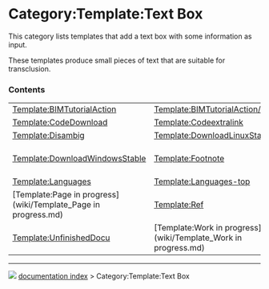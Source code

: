 # Category:Template:Text Box
This category lists templates that add a text box with some information as input.

These templates produce small pieces of text that are suitable for transclusion.

### Contents

|     |     |     |
| --- | --- | --- |
| [Template:BIMTutorialAction](wiki/Template_BIMTutorialAction.md) | [Template:BIMTutorialAction/pl](wiki/Template_BIMTutorialAction/pl.md) | [Template:Click](wiki/Template_Click.md) |
| [Template:CodeDownload](wiki/Template_CodeDownload.md) | [Template:Codeextralink](wiki/Template_Codeextralink.md) | [Template:Collapsible](wiki/Template_Collapsible.md) |
| [Template:Disambig](wiki/Template_Disambig.md) | [Template:DownloadLinuxStable](wiki/Template_DownloadLinuxStable.md) | [Template:DownloadMacStable](wiki/Template_DownloadMacStable.md) |
| [Template:DownloadWindowsStable](wiki/Template_DownloadWindowsStable.md) | [Template:Footnote](wiki/Template_Footnote.md) | [Template:Hidden begin](wiki/Template_Hidden begin.md) |
| [Template:Languages](wiki/Template_Languages.md) | [Template:Languages-top](wiki/Template_Languages-top.md) | [Template:Note](wiki/Template_Note.md) |
| [Template:Page in progress](wiki/Template_Page in progress.md) | [Template:Ref](wiki/Template_Ref.md) | [Template:Rightbox](wiki/Template_Rightbox.md) |
| [Template:UnfinishedDocu](wiki/Template_UnfinishedDocu.md) | [Template:Work in progress](wiki/Template_Work in progress.md) |



---
![](images/Right_arrow.png) [documentation index](../README.md) > Category:Template:Text Box
